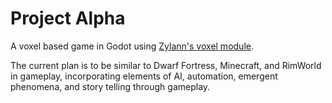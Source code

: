 # Project Alpha
A voxel based game in Godot using
[Zylann's voxel module](https://github.com/Zylann/godot_voxel).

The current plan is to be similar to Dwarf Fortress, Minecraft, and RimWorld in
gameplay, incorporating elements of AI, automation, emergent phenomena, and
story telling through gameplay.
